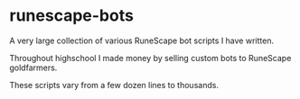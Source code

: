 runescape-bots
==============
A very large collection of various RuneScape bot scripts I have written.

Throughout highschool I made money by selling custom bots to RuneScape goldfarmers.

These scripts vary from a few dozen lines to thousands.
